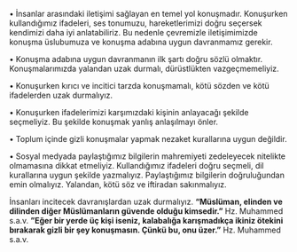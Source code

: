 [//]: # (# İletişim ve Konuşma Adabı)


• İnsanlar arasındaki iletişimi sağlayan en temel yol konuşmadır. Konuşurken kullandığımız ifadeleri, ses tonumuzu, hareketlerimizi doğru seçersek kendimizi daha iyi anlatabiliriz. Bu nedenle çevremizle iletişimimizde konuşma üslubumuza ve konuşma adabına uygun davranmamız gerekir.

• Konuşma adabına uygun davranmanın ilk şartı doğru sözlü olmaktır. Konuşmalarımızda yalandan uzak durmalı, dürüstlükten vazgeçmemeliyiz.

• Konuşurken kırıcı ve incitici tarzda konuşmamalı, kötü sözden ve kötü ifadelerden uzak durmalıyız.

• Konuşurken ifadelerimizi karşımızdaki kişinin anlayacağı şekilde seçmeliyiz. Bu şekilde konuşmak yanlış anlaşılmayı önler.

• Toplum içinde gizli konuşmalar yapmak nezaket kurallarına uygun değildir.

• Sosyal medyada paylaştığımız bilgilerin mahremiyeti zedeleyecek nitelikte olmamasına dikkat etmeliyiz. Kullandığımız ifadeleri doğru seçmeli, dil kurallarına uygun şekilde yazmalıyız. Paylaştığımız bilgilerin doğruluğundan emin olmalıyız. Yalandan, kötü söz ve iftiradan sakınmalıyız. 

İnsanları incitecek davranışlardan uzak durmalıyız. **“Müslüman, elinden ve dilinden diğer Müslümanların güvende olduğu kimsedir.”** Hz. Muhammed s.a.v. **”Eğer bir yerde üç kişi iseniz, kalabalığa karışmadıkça ikiniz ötekini bırakarak gizli bir şey konuşmasın. Çünkü bu, onu üzer.”** Hz. Muhammed s.a.v.
